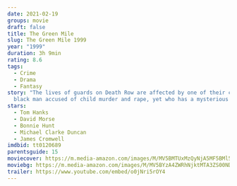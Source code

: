 ```yaml
---
date: 2021-02-19
groups: movie
draft: false
title: The Green Mile
slug: The Green Mile 1999
year: "1999"
duration: 3h 9min
rating: 8.6
tags:
  - Crime
  - Drama
  - Fantasy
story: "The lives of guards on Death Row are affected by one of their charges: a
  black man accused of child murder and rape, yet who has a mysterious gift."
stars:
  - Tom Hanks
  - David Morse
  - Bonnie Hunt
  - Michael Clarke Duncan
  - James Cromwell
imdbid: tt0120689
parentsguide: 15
moviecover: https://m.media-amazon.com/images/M/MV5BMTUxMzQyNjA5MF5BMl5BanBnXkFtZTYwOTU2NTY3._V1_FMjpg_UX500_.jpg
moviebg: https://m.media-amazon.com/images/M/MV5BYzA4ZWRhNjktMTA3ZS00NDNiLThmMDMtNzdlYzk0ZjY2ZGFmXkEyXkFqcGdeQXVyMDM2NDM2MQ@@._V1_FMjpg_UX1280_.jpg
trailer: https://www.youtube.com/embed/o0jNri5rOY4
---
```

